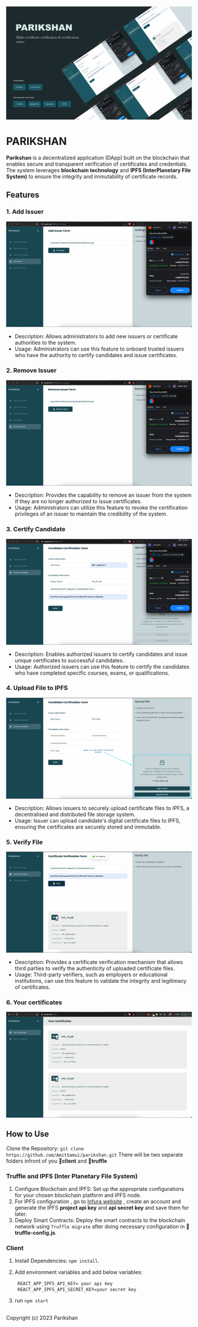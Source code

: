 ![Alt text](readme_files/parikshan_banner.png)

# PARIKSHAN

**Parikshan** is a decentralized application (DApp) built on the blockchain that enables secure and transparent verification of certificates and credentials. The system leverages **blockchain technology** and **IPFS (InterPlanetary File System)** to ensure the integrity and immutability of certificate records.



## Features

### 1. Add Issuer

![add issuer](readme_files/add_issuer.png)

-   Description: Allows administrators to add new issuers or certificate authorities to the system.
-   Usage: Administrators can use this feature to onboard trusted issuers who have the authority to certify candidates and issue certificates.

### 2. Remove Issuer

![remove issuer](readme_files/remove_issuer.png)

-   Description: Provides the capability to remove an issuer from the system if they are no longer authorized to issue certificates.
-   Usage: Administrators can utilize this feature to revoke the certification privileges of an issuer to maintain the credibility of the system.

### 3. Certify Candidate

![certify candidate](readme_files/candidate_certification.png)

-   Description: Enables authorized issuers to certify candidates and issue unique certificates to successful candidates.
-   Usage: Authorized issuers can use this feature to certify the candidates who have completed specific courses, exams, or qualifications.

### 4. Upload File to IPFS

![upload](readme_files/upload.png)

-   Description: Allows issuers to securely upload certificate files to IPFS, a decentralised and distributed file storage system.
-   Usage: Issuer can upload candidate's digital certificate files to IPFS, ensuring the certificates are securely stored and immutable.

### 5. Verify File

![verify](readme_files/verify.png)

-   Description: Provides a certificate verification mechanism that allows third parties to verify the authenticity of uploaded certificate files.
-   Usage: Third-party verifiers, such as employers or educational institutions, can use this feature to validate the integrity and legitimacy of certificates.

### 6. Your certificates

![certificates](readme_files/your_certification.png)

## How to Use

Clone the Repository: `git clone https://github.com/AmitSamui/parikshan.git`
There will be two separate folders infront of you **📁client** and **📁truffle**

### Truffle and IPFS (Inter Planetary File System)
1.  Configure Blockchain and IPFS: Set up the appropriate configurations for your chosen blockchain platform and IPFS node.
2. For IPFS configuration , go to [Infura website](https://app.infura.io/) , create an account and generate the IPFS **project api key** and **api secret key** and save them for later.
3.  Deploy Smart Contracts: Deploy the smart contracts to the blockchain network using `Truffle migrate` after doing necessary configuration in **📁truffle-config.js**.

### Client
1.  Install Dependencies: `npm install`.
2. Add environment variables and add below variables:

        REACT_APP_IPFS_API_KEY= your api key
        REACT_APP_IPFS_API_SECRET_KEY=your secret key
3. run `npm start`


## 
Copyright (c) 2023 Parikshan